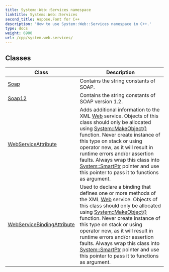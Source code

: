 ```yaml
---
title: System::Web::Services namespace
linktitle: System::Web::Services
second_title: Aspose.Font for C++
description: 'How to use System::Web::Services namespace in C++.'
type: docs
weight: 6900
url: /cpp/system.web.services/
---
```




## Classes

| Class | Description |
| --- | --- |
| [Soap](./soap/) | Contains the string constants of SOAP. |
| [Soap12](./soap12/) | Contains the string constants of SOAP version 1.2. |
| [WebServiceAttribute](./webserviceattribute/) | Adds additional information to the XML [Web](../system.web/) service. Objects of this class should only be allocated using [System::MakeObject()](../system/makeobject/) function. Never create instance of this type on stack or using operator new, as it will result in runtime errors and/or assertion faults. Always wrap this class into [System::SmartPtr](../system/smartptr/) pointer and use this pointer to pass it to functions as argument. |
| [WebServiceBindingAttribute](./webservicebindingattribute/) | Used to declare a binding that defines one or more methods of the XML [Web](../system.web/) service. Objects of this class should only be allocated using [System::MakeObject()](../system/makeobject/) function. Never create instance of this type on stack or using operator new, as it will result in runtime errors and/or assertion faults. Always wrap this class into [System::SmartPtr](../system/smartptr/) pointer and use this pointer to pass it to functions as argument. |
